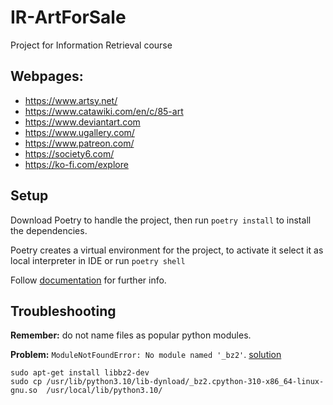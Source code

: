 # IR-ArtForSale
Project for Information Retrieval course

## Webpages:
- https://www.artsy.net/
- https://www.catawiki.com/en/c/85-art
- https://www.deviantart.com
- https://www.ugallery.com/
- https://www.patreon.com/
- https://society6.com/
- https://ko-fi.com/explore

## Setup

Download Poetry to handle the project, then run `poetry install` to install the dependencies.

Poetry creates a virtual environment for the project, to activate it select it as local interpreter in IDE or
run `poetry shell`

Follow [documentation](https://python-poetry.org/) for further info.

## Troubleshooting

**Remember:** do not name files as popular python modules.

**Problem:** `ModuleNotFoundError: No module named '_bz2'`.
[solution](https://stackoverflow.com/questions/12806122/missing-python-bz2-module)

```shell
sudo apt-get install libbz2-dev
sudo cp /usr/lib/python3.10/lib-dynload/_bz2.cpython-310-x86_64-linux-gnu.so  /usr/local/lib/python3.10/
```
